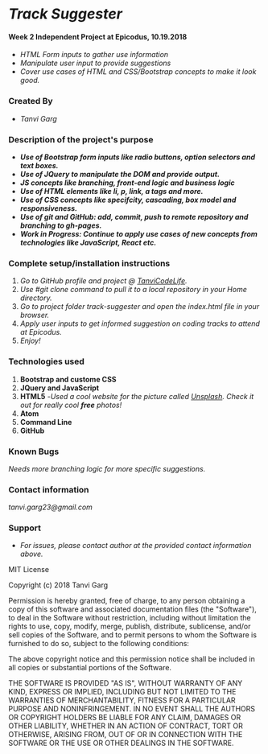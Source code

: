 # _Track Suggester_
#### Week 2 Independent Project at Epicodus, 10.19.2018
* _HTML Form inputs to gather use information_
* _Manipulate user input to provide suggestions_
* _Cover use cases of HTML and CSS/Bootstrap concepts to make it look good._

### Created By
* _Tanvi Garg_

### Description of the project's purpose
* _**Use of Bootstrap form inputs like radio buttons, option selectors and text boxes.**_
* _**Use of JQuery to manipulate the DOM and provide output.**_
* _**JS concepts like branching, front-end logic and business logic**_
* _**Use of HTML elements like li, p, link, a tags and more.**_
* _**Use of CSS concepts like specifcity, cascading, box model and responsiveness.**_
* _**Use of git and GitHub: add, commit, push to remote repository and branching to gh-pages.**_
* _**Work in Progress: Continue to apply use cases of new concepts from technologies like JavaScript, React etc.**_

### Complete setup/installation instructions
1. _Go to GitHub profile and project @ [TanviCodeLife](https://github.com/TanviCodeLife/track-suggester)._
2. _Use #git clone <project url> command to pull it to a local repository in your Home directory._
3. _Go to project folder track-suggester and open the index.html file in your browser._
4. _Apply user inputs to get informed suggestion on coding tracks to attend at Epicodus._
4. _Enjoy!_

### Technologies used
1. **Bootstrap and custome CSS**
2. **JQuery and JavaScript**
3. **HTML5** -_Used a cool website for the picture called [Unsplash](https://unsplash.com/). Check it out for really cool **free** photos!_
4. **Atom**
5. **Command Line**
6. **GitHub**

### Known Bugs
_Needs more branching logic for more specific suggestions._

### Contact information
_tanvi.garg23@gmail.com_

### Support
* _For issues, please contact author at the provided contact information above._

MIT License

Copyright (c) 2018 Tanvi Garg

Permission is hereby granted, free of charge, to any person obtaining a copy
of this software and associated documentation files (the "Software"), to deal
in the Software without restriction, including without limitation the rights
to use, copy, modify, merge, publish, distribute, sublicense, and/or sell
copies of the Software, and to permit persons to whom the Software is
furnished to do so, subject to the following conditions:

The above copyright notice and this permission notice shall be included in all
copies or substantial portions of the Software.

THE SOFTWARE IS PROVIDED "AS IS", WITHOUT WARRANTY OF ANY KIND, EXPRESS OR
IMPLIED, INCLUDING BUT NOT LIMITED TO THE WARRANTIES OF MERCHANTABILITY,
FITNESS FOR A PARTICULAR PURPOSE AND NONINFRINGEMENT. IN NO EVENT SHALL THE
AUTHORS OR COPYRIGHT HOLDERS BE LIABLE FOR ANY CLAIM, DAMAGES OR OTHER
LIABILITY, WHETHER IN AN ACTION OF CONTRACT, TORT OR OTHERWISE, ARISING FROM,
OUT OF OR IN CONNECTION WITH THE SOFTWARE OR THE USE OR OTHER DEALINGS IN THE
SOFTWARE.
